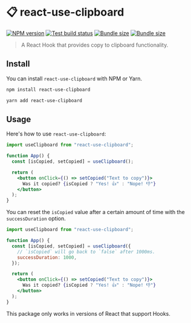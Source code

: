 # 📋 react-use-clipboard

[![NPM version](https://badgen.net/npm/v/react-use-clipboard)](https://www.npmjs.com/package/react-use-clipboard) [![Test build status](https://github.com/danoc/react-use-clipboard/workflows/Test/badge.svg)](https://github.com/danoc/react-use-clipboard/actions?query=workflow%3ATest) [![Bundle size](https://badgen.net/bundlephobia/min/react-use-clipboard?label=size)](https://bundlephobia.com/result?p=react-use-clipboard) [![Bundle size](https://badgen.net/bundlephobia/minzip/react-use-clipboard?label=gzip%20size)](https://bundlephobia.com/result?p=react-use-clipboard)

> A React Hook that provides copy to clipboard functionality.

## Install

You can install `react-use-clipboard` with NPM or Yarn.

```bash
npm install react-use-clipboard
```

```bash
yarn add react-use-clipboard
```

## Usage

Here's how to use `react-use-clipboard`:

```jsx
import useClipboard from "react-use-clipboard";

function App() {
  const [isCopied, setCopied] = useClipboard();

  return (
    <button onClick={() => setCopied("Text to copy")}>
      Was it copied? {isCopied ? "Yes! 👍" : "Nope! 👎"}
    </button>
  );
}
```

You can reset the `isCopied` value after a certain amount of time with the `successDuration` option.

```jsx
import useClipboard from "react-use-clipboard";

function App() {
  const [isCopied, setCopied] = useClipboard({
    // `isCopied` will go back to `false` after 1000ms.
    successDuration: 1000,
  });

  return (
    <button onClick={() => setCopied("Text to copy")}>
      Was it copied? {isCopied ? "Yes! 👍" : "Nope! 👎"}
    </button>
  );
}
```

This package only works in versions of React that support Hooks.
